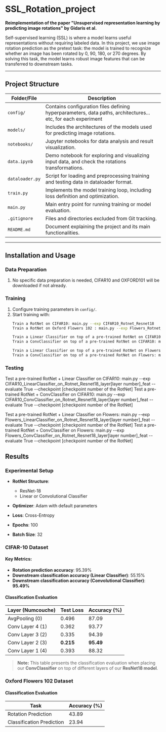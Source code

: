 # SSL_Rotation_project

**Reimplementation of the paper "Unsupervised representation learning by predicting image rotations" by Gidaris et al.**

Self-supervised learning (SSL) is where a model learns useful representations without requiring labeled data. 
In this project, we use image rotation prediction as the pretext task: the model is trained to recognize whether an image has been rotated by 0, 90, 180, or 270 degrees. 
By solving this task, the model learns robust image features that can be transferred to downstream tasks.

---

## Project Structure

| **Folder/File**             | **Description**                                                                                                                                                                   |
|-----------------------------|-----------------------------------------------------------------------------------------------------------------------------------------------------------------------------------|
| `config/`                  | Contains configuration files defining hyperparameters, data paths, architectures... etc, for each experiment                                                                                                           |
| `models/`                  | Includes the architectures of the models used for predicting image rotations.                                                                                                     |
| `notebooks/`               | Jupyter notebooks for data analysis and result visualization.                                                                                                                     |
| `data.ipynb`               | Demo notebook for exploring and visualizing input data, and check the rotations transformations.                                                                                                                                |
| `dataloader.py`            | Script for loading and preprocessing training and testing data in dataloader format.                                                                                                                   |
| `train.py`                 | Implements the model training loop, including loss definition and optimization.                                                                                                   |
| `main.py`                  | Main entry point for running training or model evaluation.                                                                                                                        |
| `.gitignore`               | Files and directories excluded from Git tracking.                                                                                                                                |
| `README.md`                | Document explaining the project and its main functionalities.                                                                                                                     |

---

## Installation and Usage

### Data Preparation
1. No specific data preparation is needed, CIFAR10 and OXFORD101 will be downloaded if not already.

   
### Training
1. Configure training parameters in `config/`.
2. Start training with:
   ```bash
   Train a RotNet on CIFAR10: main.py --exp CIFAR10_Rotnet_Resnet18
   Train a RotNet on Oxford Flowers 102 : main.py --exp Flowers_Rotnet_Resnet18
   
   Train a Linear Classifier on top of a pre-trained RotNet on CIFAR10: main.py --exp CIFAR10_LinearClassifier_on_Rotnet_Resnet18_layer[layer number]_feat --checkpoint [checkpoint number of the RotNet]
   Train a ConvClassifier on top of a pre-trained RotNet on CIFAR10: main.py --exp CIFAR10_ConvClassifier_on_Rotnet_Resnet18_layer[layer number]_feat --checkpoint [checkpoint number of the RotNet]

   Train a Linear Classifier on top of a pre-trained RotNet on Flowers: main.py --exp Flowers_LinearClassifier_on_Rotnet_Resnet18_layer[layer number]_feat --checkpoint [checkpoint number of the RotNet]
   Train a ConvClassifier on top of a pre-trained RotNet on Flowers: main.py --exp Flowers_ConvClassifier_on_Rotnet_Resnet18_layer[layer number]_feat --checkpoint [checkpoint number of the RotNet]

### Testing
   
   Test a pre-trained RotNet + Linear Classifier on CIFAR10: main.py --exp CIFAR10_LinearClassifier_on_Rotnet_Resnet18_layer[layer number]_feat --evaluate True --checkpoint [checkpoint number of the RotNet]
   Test a pre-trained RotNet + ConvClassifier on CIFAR10: main.py --exp CIFAR10_ConvClassifier_on_Rotnet_Resnet18_layer[layer number]_feat --evaluate True --checkpoint [checkpoint number of the RotNet]

   Test a pre-trained RotNet + Linear Classifier on Flowers: main.py --exp Flowers_LinearClassifier_on_Rotnet_Resnet18_layer[layer number]_feat --evaluate True --checkpoint [checkpoint number of the RotNet]
   Test a pre-trained RotNet + ConvClassifier on Flowers: main.py --exp Flowers_ConvClassifier_on_Rotnet_Resnet18_layer[layer number]_feat --evaluate True --checkpoint [checkpoint number of the RotNet]

## Results

### Experimental Setup

- **RotNet Structure**:
  - ResNet-18
  - Linear or Convolutional Classifier

- **Optimizer**: Adam with default parameters  
- **Loss**: Cross-Entropy  
- **Epochs**: 100  
- **Batch Size**: 32  


### CIFAR-10 Dataset

#### Key Metrics:
- **Rotation prediction accuracy**: 95.39%
- **Downstream classification accuracy (Linear Classifier)**: 55.15%
- **Downstream classification accuracy (Convolutional Classifier)**: **95.49%**

#### Classification Evaluation

| **Layer (Numcouche)** | **Test Loss** | **Accuracy (%)** |
|----------------------|-------------|----------------|
| AvgPooling (0)       | 0.496       | 87.09          |
| Conv Layer 4 (1)     | 0.362       | 93.77          |
| Conv Layer 3 (2)     | 0.335       | 94.39          |
| Conv Layer 2 (3)     | **0.215**   | **95.49**      |
| Conv Layer 1 (4)     | 0.393       | 88.32          |

> **Note:** This table presents the classification evaluation when placing our **ConvClassifier** on top of different layers of our **ResNet18 model**.

### Oxford Flowers 102 Dataset

#### Classification Evaluation

| **Task** | **Accuracy (%)** |
|----------------------|-------------|
| Rotation Prediction     | 43.89     |
| Classification Prediction  | 23.94       | 


